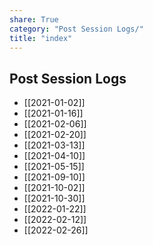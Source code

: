 ```yaml
---
share: True
category: "Post Session Logs/"
title: "index"
---
```

## Post Session Logs

- [[2021-01-02]]
- [[2021-01-16]]
- [[2021-02-06]]
- [[2021-02-20]]
- [[2021-03-13]]
- [[2021-04-10]]
- [[2021-05-15]]
- [[2021-09-10]]
- [[2021-10-02]]
- [[2021-10-30]]
- [[2022-01-22]]
- [[2022-02-12]]
- [[2022-02-26]]